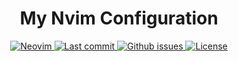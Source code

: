 <h1 align="center">My Nvim Configuration</h1>

<div align="center"><p>
    <a href="https://github.com/neovim/neovim">
      <img src="https://img.shields.io/badge/Neovim-0.8.0-blueviolet.svg?style=flat-square&logo=Neovim&color=90E59A&logoColor=white" alt="Neovim"/>
    </a>
    <a href="https://github.com/Federicoand98/nvim/pulse">
      <img src="https://img.shields.io/github/last-commit/Federicoand98/nvim" alt="Last commit"/>
    </a>
    <a href="https://github.com/Federicoand98/nvim/issues">
      <img src="https://img.shields.io/github/issues/Federicoand98/nvim.svg?style=flat-square&label=Issues&color=F05F40" alt="Github issues"/>
    </a>
    <a href="https://github.com/Federicoand98/nvim/blob/main/LICENSE">
      <img src="https://img.shields.io/github/license/Federicoand98/nvim?style=flat-square&logo=MIT&label=License" alt="License"/>
    </a>
  </p>
</div>

